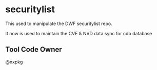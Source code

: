 # securitylist

This used to manipulate the DWF securitylist repo.

It now is used to maintain the CVE & NVD data sync for cdb database

## Tool Code Owner

@nxpkg
